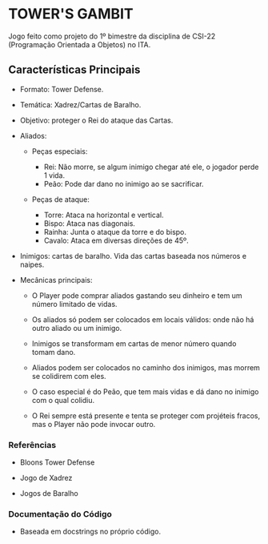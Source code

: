 # TOWER'S GAMBIT

Jogo feito como projeto do 1º bimestre da disciplina de CSI-22 (Programação Orientada a Objetos) no ITA.

## Características Principais

- Formato: Tower Defense.
 
- Temática: Xadrez/Cartas de Baralho.

- Objetivo: proteger o Rei do ataque das Cartas.

- Aliados: 
  - Peças especiais: 
    - Rei: Não morre, se algum inimigo chegar até ele, o jogador perde 1 vida.
    - Peão: Pode dar dano no inimigo ao se sacrificar.
    
  - Peças de ataque:
     - Torre: Ataca na horizontal e vertical.
     - Bispo: Ataca nas diagonais.
     - Rainha: Junta o ataque da torre e do bispo.
     - Cavalo: Ataca em diversas direções de 45º.
 
- Inimigos: cartas de baralho. Vida das cartas baseada nos números e naipes.
 
- Mecânicas principais: 
  - O Player pode comprar aliados gastando seu dinheiro e tem um número limitado de vidas. 

  - Os aliados só podem ser colocados em locais válidos: onde não há outro aliado ou um inimigo.

  - Inimigos se transformam em cartas de menor número quando tomam dano.

  - Aliados podem ser colocados no caminho dos inimigos, mas morrem se colidirem com eles. 

  - O caso especial é do Peão, que tem mais vidas e dá dano no inimigo com o qual colidiu.

  - O Rei sempre está presente e tenta se proteger com projéteis fracos, mas o Player não pode invocar outro.

### Referências

- Bloons Tower Defense

- Jogo de Xadrez

- Jogos de Baralho

### Documentação do Código

- Baseada em docstrings no próprio código.

### 
